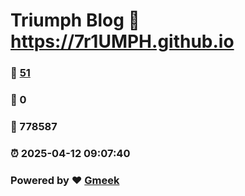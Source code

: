 # Triumph Blog :link: https://7r1UMPH.github.io 
### :page_facing_up: [51](https://7r1UMPH.github.io/tag.html) 
### :speech_balloon: 0 
### :hibiscus: 778587 
### :alarm_clock: 2025-04-12 09:07:40 
### Powered by :heart: [Gmeek](https://github.com/Meekdai/Gmeek)
